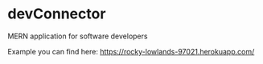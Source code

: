 # devConnector
MERN application for software developers

Example you can find here: https://rocky-lowlands-97021.herokuapp.com/
